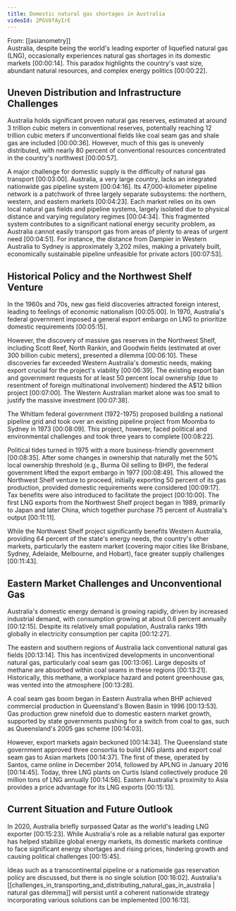 ```yaml
---
title: Domestic natural gas shortages in Australia
videoId: 2PGV8fAyIrE
---
```


From: [[asianometry]] <br/> 
Australia, despite being the world's leading exporter of liquefied natural gas (LNG), occasionally experiences natural gas shortages in its domestic markets <a class="yt-timestamp" data-t="00:00:14">[00:00:14]</a>. This paradox highlights the country's vast size, abundant natural resources, and complex energy politics <a class="yt-timestamp" data-t="00:00:22">[00:00:22]</a>.

## Uneven Distribution and Infrastructure Challenges
Australia holds significant proven natural gas reserves, estimated at around 3 trillion cubic meters in conventional reserves, potentially reaching 12 trillion cubic meters if unconventional fields like coal seam gas and shale gas are included <a class="yt-timestamp" data-t="00:00:36">[00:00:36]</a>. However, much of this gas is unevenly distributed, with nearly 80 percent of conventional resources concentrated in the country's northwest <a class="yt-timestamp" data-t="00:00:57">[00:00:57]</a>.

A major challenge for domestic supply is the difficulty of natural gas transport <a class="yt-timestamp" data-t="00:03:00">[00:03:00]</a>. Australia, a very large country, lacks an integrated nationwide gas pipeline system <a class="yt-timestamp" data-t="00:04:16">[00:04:16]</a>. Its 47,000-kilometer pipeline network is a patchwork of three largely separate subsystems: the northern, western, and eastern markets <a class="yt-timestamp" data-t="00:04:23">[00:04:23]</a>. Each market relies on its own local natural gas fields and pipeline systems, largely isolated due to physical distance and varying regulatory regimes <a class="yt-timestamp" data-t="00:04:34">[00:04:34]</a>. This fragmented system contributes to a significant national energy security problem, as Australia cannot easily transport gas from areas of plenty to areas of urgent need <a class="yt-timestamp" data-t="00:04:51">[00:04:51]</a>. For instance, the distance from Dampier in Western Australia to Sydney is approximately 3,202 miles, making a privately built, economically sustainable pipeline unfeasible for private actors <a class="yt-timestamp" data-t="00:07:53">[00:07:53]</a>.

## Historical Policy and the Northwest Shelf Venture
In the 1960s and 70s, new gas field discoveries attracted foreign interest, leading to feelings of economic nationalism <a class="yt-timestamp" data-t="00:05:00">[00:05:00]</a>. In 1970, Australia's federal government imposed a general export embargo on LNG to prioritize domestic requirements <a class="yt-timestamp" data-t="00:05:15">[00:05:15]</a>.

However, the discovery of massive gas reserves in the Northwest Shelf, including Scott Reef, North Rankin, and Goodwin fields (estimated at over 300 billion cubic meters), presented a dilemma <a class="yt-timestamp" data-t="00:06:10">[00:06:10]</a>. These discoveries far exceeded Western Australia's domestic needs, making export crucial for the project's viability <a class="yt-timestamp" data-t="00:06:39">[00:06:39]</a>. The existing export ban and government requests for at least 50 percent local ownership (due to resentment of foreign multinational involvement) hindered the A$12 billion project <a class="yt-timestamp" data-t="00:07:00">[00:07:00]</a>. The Western Australian market alone was too small to justify the massive investment <a class="yt-timestamp" data-t="00:07:38">[00:07:38]</a>.

The Whitlam federal government (1972-1975) proposed building a national pipeline grid and took over an existing pipeline project from Moomba to Sydney in 1973 <a class="yt-timestamp" data-t="00:08:09">[00:08:09]</a>. This project, however, faced political and environmental challenges and took three years to complete <a class="yt-timestamp" data-t="00:08:22">[00:08:22]</a>.

Political tides turned in 1975 with a more business-friendly government <a class="yt-timestamp" data-t="00:08:35">[00:08:35]</a>. After some changes in ownership that naturally met the 50% local ownership threshold (e.g., Burma Oil selling to BHP), the federal government lifted the export embargo in 1977 <a class="yt-timestamp" data-t="00:08:49">[00:08:49]</a>. This allowed the Northwest Shelf venture to proceed, initially exporting 50 percent of its gas production, provided domestic requirements were considered <a class="yt-timestamp" data-t="00:09:17">[00:09:17]</a>. Tax benefits were also introduced to facilitate the project <a class="yt-timestamp" data-t="00:10:00">[00:10:00]</a>. The first LNG exports from the Northwest Shelf project began in 1989, primarily to Japan and later China, which together purchase 75 percent of Australia's output <a class="yt-timestamp" data-t="00:11:11">[00:11:11]</a>.

While the Northwest Shelf project significantly benefits Western Australia, providing 64 percent of the state's energy needs, the country's other markets, particularly the eastern market (covering major cities like Brisbane, Sydney, Adelaide, Melbourne, and Hobart), face greater supply challenges <a class="yt-timestamp" data-t="00:11:43">[00:11:43]</a>.

## Eastern Market Challenges and Unconventional Gas
Australia's domestic energy demand is growing rapidly, driven by increased industrial demand, with consumption growing at about 0.6 percent annually <a class="yt-timestamp" data-t="00:12:15">[00:12:15]</a>. Despite its relatively small population, Australia ranks 19th globally in electricity consumption per capita <a class="yt-timestamp" data-t="00:12:27">[00:12:27]</a>.

The eastern and southern regions of Australia lack conventional natural gas fields <a class="yt-timestamp" data-t="00:13:14">[00:13:14]</a>. This has incentivized developments in unconventional natural gas, particularly coal seam gas <a class="yt-timestamp" data-t="00:13:06">[00:13:06]</a>. Large deposits of methane are absorbed within coal seams in these regions <a class="yt-timestamp" data-t="00:13:21">[00:13:21]</a>. Historically, this methane, a workplace hazard and potent greenhouse gas, was vented into the atmosphere <a class="yt-timestamp" data-t="00:13:28">[00:13:28]</a>.

A coal seam gas boom began in Eastern Australia when BHP achieved commercial production in Queensland's Bowen Basin in 1996 <a class="yt-timestamp" data-t="00:13:53">[00:13:53]</a>. Gas production grew ninefold due to domestic eastern market growth, supported by state governments pushing for a switch from coal to gas, such as Queensland's 2005 gas scheme <a class="yt-timestamp" data-t="00:14:03">[00:14:03]</a>.

However, export markets again beckoned <a class="yt-timestamp" data-t="00:14:34">[00:14:34]</a>. The Queensland state government approved three consortia to build LNG plants and export coal seam gas to Asian markets <a class="yt-timestamp" data-t="00:14:37">[00:14:37]</a>. The first of these, operated by Santos, came online in December 2014, followed by APLNG in January 2016 <a class="yt-timestamp" data-t="00:14:45">[00:14:45]</a>. Today, three LNG plants on Curtis Island collectively produce 26 million tons of LNG annually <a class="yt-timestamp" data-t="00:14:56">[00:14:56]</a>. Eastern Australia's proximity to Asia provides a price advantage for its LNG exports <a class="yt-timestamp" data-t="00:15:13">[00:15:13]</a>.

## Current Situation and Future Outlook
In 2020, Australia briefly surpassed Qatar as the world's leading LNG exporter <a class="yt-timestamp" data-t="00:15:23">[00:15:23]</a>. While Australia's role as a reliable natural gas exporter has helped stabilize global energy markets, its domestic markets continue to face significant energy shortages and rising prices, hindering growth and causing political challenges <a class="yt-timestamp" data-t="00:15:45">[00:15:45]</a>.

Ideas such as a transcontinental pipeline or a nationwide gas reservation policy are discussed, but there is no single solution <a class="yt-timestamp" data-t="00:16:02">[00:16:02]</a>. Australia's [[challenges_in_transporting_and_distributing_natural_gas_in_australia | natural gas dilemma]] will persist until a coherent nationwide strategy incorporating various solutions can be implemented <a class="yt-timestamp" data-t="00:16:13">[00:16:13]</a>.